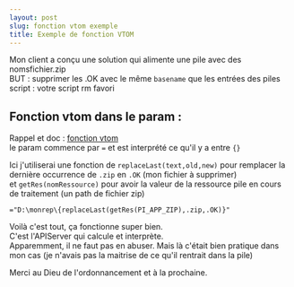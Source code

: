 ```yaml
---
layout: post
slug: fonction vtom exemple
title: Exemple de fonction VTOM
---
```

Mon client a conçu une solution qui alimente une pile avec des nomsfichier.zip  
BUT : supprimer les .OK avec le même `basename` que les entrées des piles  
script : votre script rm favori  

## Fonction vtom dans le param :  
Rappel et doc : [fonction vtom](https://virtual-thom.github.io/archives/fonctions-vtom/)  
le param commence par `=` et est interprété ce qu'il y a entre `{}`  

Ici j'utiliserai une fonction de `replaceLast(text,old,new)` pour remplacer la dernière occurrence de `.zip` en `.OK` (mon fichier à supprimer)  
et `getRes(nomRessource)` pour avoir la valeur de la ressource pile en cours de traitement (un path de fichier zip)  
```
="D:\monrep\{replaceLast(getRes(PI_APP_ZIP),.zip,.OK)}"
```

Voilà c'est tout, ça fonctionne super bien.   
C'est l'APIServer qui calcule et interprète.  
Apparemment, il ne faut pas en abuser. Mais là c'était bien pratique dans mon cas (je n'avais pas la maitrise de ce qu'il rentrait dans la pile)  

Merci au Dieu de l'ordonnancement et à la prochaine.  
